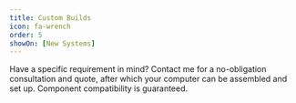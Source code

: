 ```yaml
---
title: Custom Builds
icon: fa-wrench
order: 5
showOn: [New Systems]
---
```

Have a specific requirement in mind? Contact me for a no-obligation consultation and quote, after which your computer can be assembled and set up. Component compatibility is guaranteed.